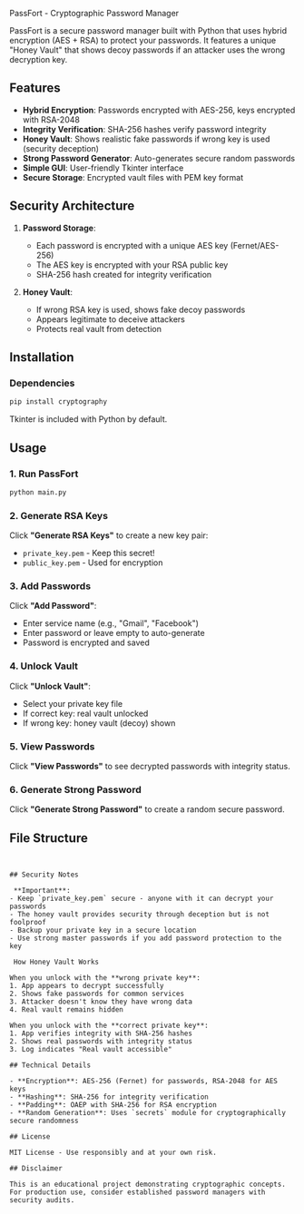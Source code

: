 
 PassFort - Cryptographic Password Manager

PassFort is a secure password manager built with Python that uses hybrid encryption (AES + RSA) to protect your passwords. It features a unique "Honey Vault" that shows decoy passwords if an attacker uses the wrong decryption key.

## Features

- **Hybrid Encryption**: Passwords encrypted with AES-256, keys encrypted with RSA-2048
- **Integrity Verification**: SHA-256 hashes verify password integrity
- **Honey Vault**: Shows realistic fake passwords if wrong key is used (security deception)
- **Strong Password Generator**: Auto-generates secure random passwords
- **Simple GUI**: User-friendly Tkinter interface
- **Secure Storage**: Encrypted vault files with PEM key format

## Security Architecture

1. **Password Storage**:
   - Each password is encrypted with a unique AES key (Fernet/AES-256)
   - The AES key is encrypted with your RSA public key
   - SHA-256 hash created for integrity verification

2. **Honey Vault**:
   - If wrong RSA key is used, shows fake decoy passwords
   - Appears legitimate to deceive attackers
   - Protects real vault from detection

## Installation

### Dependencies

```bash
pip install cryptography
```

Tkinter is included with Python by default.

## Usage

### 1. Run PassFort

```bash
python main.py
```

### 2. Generate RSA Keys

Click **"Generate RSA Keys"** to create a new key pair:
- `private_key.pem` - Keep this secret!
- `public_key.pem` - Used for encryption

### 3. Add Passwords

Click **"Add Password"**:
- Enter service name (e.g., "Gmail", "Facebook")
- Enter password or leave empty to auto-generate
- Password is encrypted and saved

### 4. Unlock Vault

Click **"Unlock Vault"**:
- Select your private key file
- If correct key: real vault unlocked
- If wrong key: honey vault (decoy) shown

### 5. View Passwords

Click **"View Passwords"** to see decrypted passwords with integrity status.

### 6. Generate Strong Password

Click **"Generate Strong Password"** to create a random secure password.

## File Structure

```


## Security Notes

 **Important**:
- Keep `private_key.pem` secure - anyone with it can decrypt your passwords
- The honey vault provides security through deception but is not foolproof
- Backup your private key in a secure location
- Use strong master passwords if you add password protection to the key

 How Honey Vault Works

When you unlock with the **wrong private key**:
1. App appears to decrypt successfully
2. Shows fake passwords for common services
3. Attacker doesn't know they have wrong data
4. Real vault remains hidden

When you unlock with the **correct private key**:
1. App verifies integrity with SHA-256 hashes
2. Shows real passwords with integrity status
3. Log indicates "Real vault accessible"

## Technical Details

- **Encryption**: AES-256 (Fernet) for passwords, RSA-2048 for AES keys
- **Hashing**: SHA-256 for integrity verification
- **Padding**: OAEP with SHA-256 for RSA encryption
- **Random Generation**: Uses `secrets` module for cryptographically secure randomness

## License

MIT License - Use responsibly and at your own risk.

## Disclaimer

This is an educational project demonstrating cryptographic concepts. For production use, consider established password managers with security audits.
